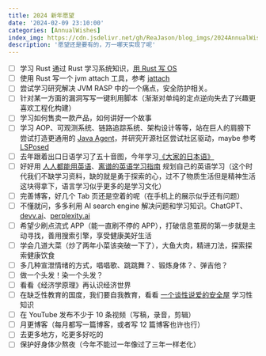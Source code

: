```yaml
---
title: 2024 新年愿望
date: '2024-02-09 23:10:00'
categories: [AnnualWishes]
index_img: https://cdn.jsdelivr.net/gh/ReaJason/blog_imgs/2024AnnualWishes_index_img.jpeg
description: '愿望还是要有的，万一哪天实现了呢'
---
```


- [ ] 学习 Rust 通过 Rust 学习系统知识，[用 Rust 写 OS](https://os.phil-opp.com/)
- [ ] 使用 Rust 写一个 jvm attach 工具，参考 [jattach](https://github.com/jattach/jattach)
- [ ] 尝试学习研究解决 JVM RASP 中的一个痛点，安全防护相关。
- [ ] 针对某一方面的漏洞写写一键利用脚本（渐渐对单纯的定点逆向失去了兴趣更喜欢工程化构建）
- [ ] 学习如何售卖一款产品，如何讲好一个故事
- [ ] 学习 AOP、可观测系统、链路追踪系统、架构设计等等，站在巨人的肩膀下尝试打造更通用的 [Java Agent](https://github.com/JAgentSphere/bytebuddy-agent-quickstart)，并研究开源社区尝试社区驱动，maybe 参考 [LSPosed](https://github.com/LSPosed/LSPosed)
- [ ] 去年跟着出口日语学习了五十音图，今年学习[《大家的日本语》](https://www.youtube.com/playlist?list=PLynCeSdpMqxCW-AfMtmIlASAMUVq8wX6k)
- [ ] 好好用 [人人都能用英语](https://github.com/xiaolai/everyone-can-use-english)、[离谱的英语学习指南](https://byoungd.github.io/English-level-up-tips/#/) 规划自己的英语学习（这个时代我们不缺学习资料，缺的就是勇于探索的心，过不了物质生活但是精神生活这块得拿下，语言学习似乎更多的是学习文化）
- [ ] 完善博客，好几个 Tab 页还是空着的呢（在手机上的展示似乎还有问题）
- [ ] 不懂就问，多多利用 AI search engine 解决问题和学习知识。ChatGPT、[devv.ai](https://devv.ai)、[perplexity.ai](https://www.perplexity.ai)
- [ ] 希望少刷点流式 APP（能一直刷不停的 APP），打破信息茧房的第一步就是主动寻找，善用搜索引擎，享受健康美好生活
- [ ] 学会几道大菜（炒了两年小菜该突破一下了），大鱼大肉，精进刀法，探索探索健康饮食
- [ ] 多几种宣泄情绪的方式，唱唱歌、跳跳舞？、锻炼身体？、弹吉他？
- [ ] 做一个头发！染一个头发？
- [ ] 看看《经济学原理》再认识经济世界
- [ ] 在缺乏性教育的国度，我们要自我教育，看看 [一个谈性说爱的安全屋](https://matters.love/) 学习性知识
- [ ] 在 YouTube 发布不少于 10 条视频（写稿，录音，剪辑）
- [ ] 月更博客（每月都写一篇博客，或者写 12 篇博客也许也行）
- [ ] 去更多地方，吃更多好吃的
- [ ] 保护好身体少熬夜（今年不能过一年像过了三年一样老化）
